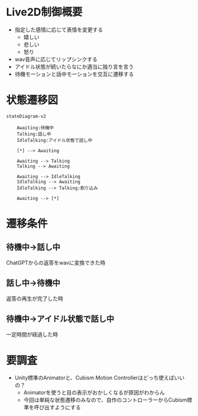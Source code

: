 # Live2D制御概要

- 指定した感情に応じて表情を変更する
    - 嬉しい
    - 悲しい
    - 怒り
- wav音声に応じてリップシンクする
- アイドル状態が続いたらなにか適当に独り言を言う
- 待機モーションと話中モーションを交互に遷移する

# 状態遷移図

```mermaid
stateDiagram-v2

    Awaiting:待機中
    Talking:話し中
    IdleTalking:アイドル状態で話し中

    [*] --> Awaiting
    
    Awaiting --> Talking
    Talking --> Awaiting
    
    Awaiting --> IdleTalking
    IdleTalking --> Awaiting
    IdleTalking --> Talking:割り込み

    Awaiting --> [*]

```

# 遷移条件

## 待機中→話し中

ChatGPTからの返答をwavに変換できた時

## 話し中→待機中

返答の再生が完了した時

## 待機中→アイドル状態で話し中

一定時間が経過した時


# 要調査

- Unity標準のAnimatorと、Cubism Motion Controllerはどっち使えばいいの？
    - Animatorを使うと目の表示がおかしくなるが原因がわからん
    - 今回は単純な状態遷移のみなので、自作のコントローラーからCubism標準を呼び出すようにする